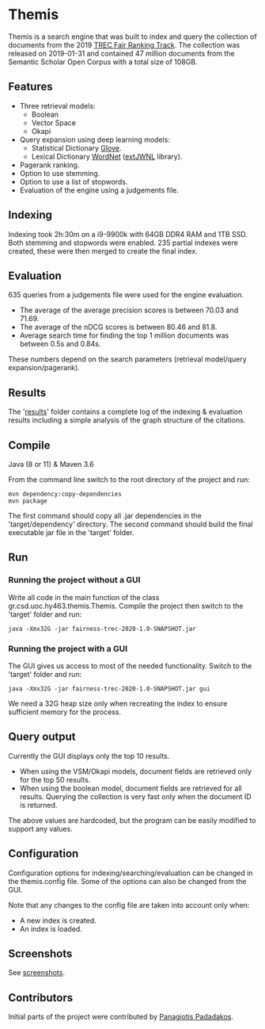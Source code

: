 # Themis

Themis is a search engine that was built to index and query the collection of documents from the 2019 [TREC Fair Ranking Track](https://fair-trec.github.io/). The collection was released on 2019-01-31 and contained 47 million documents from the Semantic Scholar Open Corpus with a total size of 108GB.

## Features

* Three retrieval models:
  * Boolean
  * Vector Space
  * Okapi
* Query expansion using deep learning models:
  * Statistical Dictionary [Glove](https://nlp.stanford.edu/projects/glove/).
  * Lexical Dictionary [WordNet](https://wordnet.princeton.edu/) ([extJWNL](http://extjwnl.sourceforge.net/) library).
* Pagerank ranking.
* Option to use stemming.
* Option to use a list of stopwords.
* Evaluation of the engine using a judgements file.

## Indexing

Indexing took 2h:30m on a i9-9900k with 64GB DDR4 RAM and 1TB SSD. Both stemming and stopwords were enabled. 235 partial indexes were created, these were then merged to create the final index.

## Evaluation

635 queries from a judgements file were used for the engine evaluation.

* The average of the average precision scores is between 70.03 and 71.69.
* The average of the nDCG scores is between 80.46 and 81.8.
* Average search time for finding the top 1 million documents was between 0.5s and 0.84s.

These numbers depend on the search parameters (retrieval model/query expansion/pagerank).

## Results

The '[results](results/)' folder contains a complete log of the indexing & evaluation results including a simple analysis of the graph structure of the citations.

## Compile

Java (8 or 11) & Maven 3.6

From the command line switch to the root directory of the project and run:

    mvn dependency:copy-dependencies
    mvn package

The first command should copy all .jar dependencies in the 'target/dependency' directory. The second command should build the final executable jar file in the 'target' folder.

## Run

### Running the project without a GUI

Write all code in the main function of the class gr.csd.uoc.hy463.themis.Themis. Compile the project then switch to the 'target' folder and run:

    java -Xmx32G -jar fairness-trec-2020-1.0-SNAPSHOT.jar

### Running the project with a GUI

The GUI gives us access to most of the needed functionality. Switch to the 'target' folder and run:

    java -Xmx32G -jar fairness-trec-2020-1.0-SNAPSHOT.jar gui

We need a 32G heap size only when recreating the index to ensure sufficient memory for the process.

## Query output

Currently the GUI displays only the top 10 results.

* When using the VSM/Okapi models, document fields are retrieved only for the top 50 results.
* When using the boolean model, document fields are retrieved for all results. Querying the collection is very fast only when the document ID is returned.

The above values are hardcoded, but the program can be easily modified to support any values.

## Configuration

Configuration options for indexing/searching/evaluation can be changed in the themis.config file. Some of the options can also be changed from the GUI.

Note that any changes to the config file are taken into account only when:

* A new index is created.
* An index is loaded.

## Screenshots

See [screenshots](screenshots/).

## Contributors

Initial parts of the project were contributed by [Panagiotis Padadakos](https://github.com/papadako).

